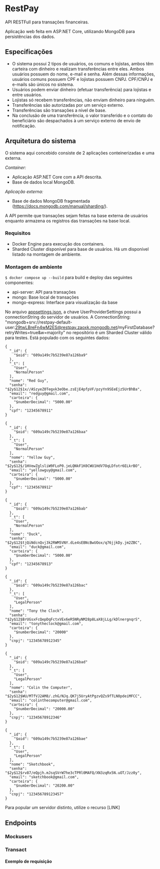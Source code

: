 # RestPay

API RESTFull para transações financeiras.

Aplicação web feita em ASP.NET Core, utilizando MongoDB para persistências dos dados.

## Especificações

- O sistema possui 2 tipos de usuários, os comuns e lojistas, ambos têm carteira com dinheiro e realizam transferências entre eles. Ambos usuários possuem do nome, e-mail e senha. Além dessas informações, usuários comuns possuem CPF e lojistas possuem CNPJ. CPF/CNPJ e e-mails são únicos no sistema.
- Usuários podem enviar dinheiro (efetuar transferência) para lojistas e entre usuários.
- Lojistas só recebem transferências, não enviam dinheiro para ninguém.
- Transferências são autorizadas por um serviço externo.
- Transferências são transações a nível de base.
- Na conclusão de uma transferência, o valor transferido e o contato do beneficiário são despachados à um serviço externo de envio de notificação.

## Arquitetura do sistema

O sistema aqui concebido consiste de 2 aplicações conteinerizadas e uma externa.

*Container:*
- Aplicação ASP.NET Core com a API descrita.
- Base de dados local MongoDB.

*Aplicação externa:*
- Base de dados MongoDB fragmentada (https://docs.mongodb.com/manual/sharding/).

A API permite que transações sejam feitas na base externa de usuários enquanto armazena os registros das transações na base local. 

### Requisitos

- Docker Engine para execução dos containers.
- Sharded Cluster disponível para base de usuários. Há um disponível listado na montagem de ambiente.

### Montagem de ambiente

`$ docker compose up --build` para build e deploy das seguintes componentes:
- api-server: API para transações
- mongo: Base local de transações
- mongo-express: Interface para visualização da base

No arquivo [appsettings.json](https://github.com/danicatalao/RestPay/blob/main/appsettings.json), a chave UserProviderSettings possui a connectionString do servidor de usuários. A ConnectionString: "mongodb+srv://restpay-default-user:29twLBreFn4wM2ES@restpay.zaoxk.mongodb.net/myFirstDatabase?retryWrites=true&w=majority" no repositório é um Sharded Cluster válido para testes. Está populado com os seguintes dados:
```
{
  "_id": {
    "$oid": "609a149c7b5239e87a126ba9"
  },
  "_t": [
    "User",
    "NormalPerson"
  ],
  "nome": "Red Guy",
  "senha": "$2y$12$1x//ASzyeZ0Tegxk3eObe.zsEjE4pfpVF/pzyYn9SEeEjz5UrBhBa",
  "email": "redguy@gmail.com",
  "carteira": {
    "$numberDecimal": "5000.00"
  },
  "cpf": "12345678911"
}
```

```
{
  "_id": {
    "$oid": "609a149c7b5239e87a126baa"
  },
  "_t": [
    "User",
    "NormalPerson"
  ],
  "nome": "Yellow Guy",
  "senha": "$2y$12$/1HVewZglsliW9FLoP0.jeLQNkF1K0CWU1HdV7OqLDfotr6ELkrBO",
  "email": "yellowguy@gmail.com",
  "carteira": {
    "$numberDecimal": "5000.00"
  },
  "cpf": "12345678912"
}
```

```
{
  "_id": {
    "$oid": "609a149c7b5239e87a126bab"
  },
  "_t": [
    "User",
    "NormalPerson"
  ],
  "nome": "Duck",
  "senha": "$2y$12$tjQiNdcnQvj3k2RWM5VNY.dLe4sEBNcBwUOox/q76jjkDy.jm2ZBC",
  "email": "duck@gmail.com",
  "carteira": {
    "$numberDecimal": "5000.00"
  },
  "cpf": "12345678913"
}
```

```
{
  "_id": {
    "$oid": "609a149c7b5239e87a126bac"
  },
  "_t": [
    "User",
    "LegalPerson"
  ],
  "nome": "Tony the Clock",
  "senha": "$2y$12$BrUGsxFcQepDqFctxVEx6eR5NRyNM28p8LaX8jLLg/kDlnergnqrS",
  "email": "tonytheclock@gmail.com",
  "carteira": {
    "$numberDecimal": "20000"
  },
  "cnpj": "12345678912345"
}
```

```
{
  "_id": {
    "$oid": "609a149c7b5239e87a126bad"
  },
  "_t": [
    "User",
    "LegalPerson"
  ],
  "nome": "Colin the Computer",
  "senha": "$2y$12$WU/MTfVJ2AM8/.zhG/NJq.QK7j5UryAtPgzvQZs9fTLN0pdeiMFCC",
  "email": "colinthecomputer@gmail.com",
  "carteira": {
    "$numberDecimal": "20000.00"
  },
  "cnpj": "12345678912346"
}
```

```
{
  "_id": {
    "$oid": "609a149c7b5239e87a126bae"
  },
  "_t": [
    "User",
    "LegalPerson"
  ],
  "nome": "Sketchbook",
  "senha": "$2y$12$rv87/eQpjh.mJsqSVrW7he3cTPRl0MAFQ/XN3zqRx5N.uOT/Jzz0y",
  "email": "sketchbook@gmail.com",
  "carteira": {
    "$numberDecimal": "20200.00"
  },
  "cnpj": "123456789123457"
}
```

Para popular um servidor distinto, utilize o recurso [LINK]


## Endpoints

### Mockusers

### Transact

#### Exemplo de requisição



